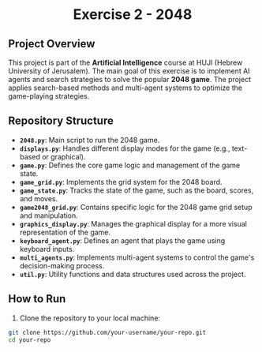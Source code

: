 <h1 align="center">Exercise 2 - 2048</h1>

## Project Overview

This project is part of the **Artificial Intelligence** course at HUJI (Hebrew University of Jerusalem). The main goal of this exercise is to implement AI agents and search strategies to solve the popular **2048 game**. The project applies search-based methods and multi-agent systems to optimize the game-playing strategies.

## Repository Structure

- **`2048.py`**: Main script to run the 2048 game.
- **`displays.py`**: Handles different display modes for the game (e.g., text-based or graphical).
- **`game.py`**: Defines the core game logic and management of the game state.
- **`game_grid.py`**: Implements the grid system for the 2048 board.
- **`game_state.py`**: Tracks the state of the game, such as the board, scores, and moves.
- **`game2048_grid.py`**: Contains specific logic for the 2048 game grid setup and manipulation.
- **`graphics_display.py`**: Manages the graphical display for a more visual representation of the game.
- **`keyboard_agent.py`**: Defines an agent that plays the game using keyboard inputs.
- **`multi_agents.py`**: Implements multi-agent systems to control the game's decision-making process.
- **`util.py`**: Utility functions and data structures used across the project.

## How to Run

1. Clone the repository to your local machine:

```bash
git clone https://github.com/your-username/your-repo.git
cd your-repo

